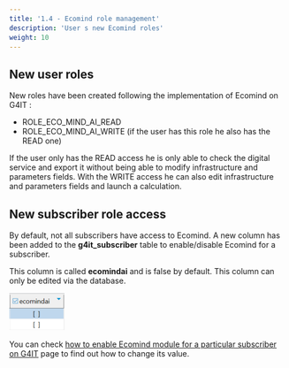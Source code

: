 ```yaml
---
title: '1.4 - Ecomind role management'
description: 'User s new Ecomind roles'
weight: 10
---
```


## New user roles

New roles have been created following the implementation of Ecomind on G4IT : 

- ROLE_ECO_MIND_AI_READ
- ROLE_ECO_MIND_AI_WRITE (if the user has this role he also has the READ one)

If the user only has the READ access he is only able to check the digital service and export it without being able to modify infrastructure and parameters fields.
With the WRITE access he can also edit infrastructure and parameters fields and launch a calculation.

## New subscriber role access

By default, not all subscribers have access to Ecomind. A new column has been added to the **g4it_subscriber** table to enable/disable Ecomind for a subscriber.

This column is called **ecomindai** and is false by default. This column can only be edited via the database.

![The ecomindai column](images/ecomindai.png)

You can check [how to enable Ecomind module for a particular subscriber on G4IT](../../../../../1-getting-started/3-getting-started-as-a-maintainer/1-how-to/enable_ecomind_for_a_subscriber/_index.md) page to find out how to change its value.
